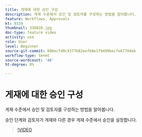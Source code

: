 ```yaml
---
title: 게재에 대한 승인 구성
description: 게재 수준에서 승인 및 검토자를 구성하는 방법을 알아봅니다.
feature: Workflows, Approvals
kt: 9339
thumbnail: 338828.jpg
doc-type: feature video
activity: use
role: User
level: Beginner
source-git-commit: 806ecfd0c9377b82eef68e1f9499becfe67704eb
workflow-type: tm+mt
source-wordcount: '46'
ht-degree: 0%

---
```



# 게재에 대한 승인 구성

게재 수준에서 승인 및 검토자를 구성하는 방법을 알아봅니다.  

승인 단계와 검토자가 게재와 다른 경우 게재 수준에서 승인을 설정합니다.

>[!VIDEO](https://video.tv.adobe.com/v/338828?quality=12)
